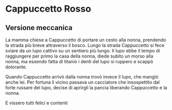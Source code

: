 
# Cappuccetto Rosso
## Versione meccanica

La mamma chiese a Cappuccetto di portare un cesto alla nonna, prendendo la strada più breve attraverso il bosco.
Lungo la strada Cappuccetto si fece sviare da un lupo cattivo su un sentiero più lungo.
Il lupo ebbe il tempo di raggiungere per primo la casa della nonna, diede subito un morso alla nonna, ma essendo fatta di titanio i denti del lupo si ruppero e scappò dolorante.

Quando Cappuccetto arrivò dalla nonna trovò invece il lupo, che mangiò anche lei.
Per fortuna lì vicino passava un cacciatore che insospettito dal forte russare del lupo, decise di aprirgli la pancia liberando Cappuccetto e la nonna.

E vissero tutti felici e contenti
